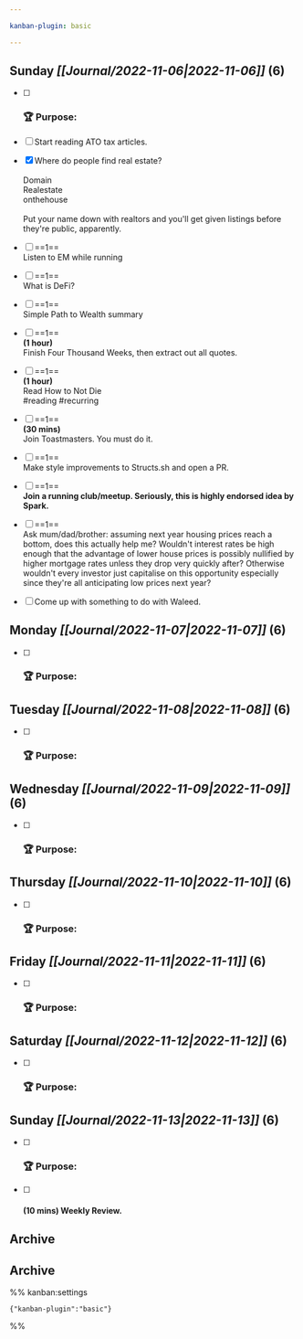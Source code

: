 ```yaml
---

kanban-plugin: basic

---
```


## **Sunday** *[[Journal/2022-11-06|2022-11-06]]* (6)

- [ ] ### **🏆 Purpose**:
- [ ] Start reading ATO tax articles.
- [x] Where do people find real estate?<br><br>Domain<br>Realestate<br>onthehouse<br><br>Put your name down with realtors and you'll get given listings before they're public, apparently.
- [ ] ==1==<br>Listen to EM while running
- [ ] ==1==<br>What is DeFi?
- [ ] ==1==<br>Simple Path to Wealth summary
- [ ] ==1==<br>**(1 hour)**<br>Finish Four Thousand Weeks, then extract out all quotes.
- [ ] ==1==<br>**(1 hour)**<br>Read How to Not Die<br>#reading #recurring
- [ ] ==1==<br>**(30 mins)**<br>Join Toastmasters. You must do it.
- [ ] ==1==<br>Make style improvements to Structs.sh and open a PR.
- [ ] ==1==<br>**Join a running club/meetup. Seriously, this is highly endorsed idea by Spark.**
- [ ] ==1==<br>Ask mum/dad/brother: assuming next year housing prices reach a bottom, does this actually help me? Wouldn't interest rates be high enough that the advantage of lower house prices is possibly nullified by higher mortgage rates unless they drop very quickly after? Otherwise wouldn't every investor just capitalise on this opportunity especially since they're all anticipating low prices next year?
- [ ] Come up with something to do with Waleed.


## **Monday** *[[Journal/2022-11-07|2022-11-07]]* (6)

- [ ] ### **🏆 Purpose**:


## **Tuesday** *[[Journal/2022-11-08|2022-11-08]]* (6)

- [ ] ### **🏆 Purpose**:


## **Wednesday** *[[Journal/2022-11-09|2022-11-09]]* (6)

- [ ] ### **🏆 Purpose**:


## **Thursday** *[[Journal/2022-11-10|2022-11-10]]* (6)

- [ ] ### **🏆 Purpose**:


## **Friday** *[[Journal/2022-11-11|2022-11-11]]* (6)

- [ ] ### **🏆 Purpose**:


## **Saturday** *[[Journal/2022-11-12|2022-11-12]]* (6)

- [ ] ### **🏆 Purpose**:


## **Sunday** *[[Journal/2022-11-13|2022-11-13]]* (6)

- [ ] ### **🏆 Purpose**:
- [ ] #### **(10 mins)** Weekly Review.


## Archive



## Archive





%% kanban:settings
```
{"kanban-plugin":"basic"}
```
%%